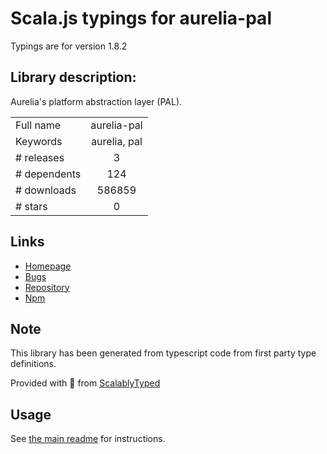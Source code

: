 
# Scala.js typings for aurelia-pal

Typings are for version 1.8.2

## Library description:
Aurelia's platform abstraction layer (PAL).

|                    |                 |
| ------------------ | :-------------: |
| Full name          | aurelia-pal |
| Keywords           | aurelia, pal |
| # releases         | 3 |
| # dependents       | 124 |
| # downloads        | 586859 |
| # stars            | 0 |

## Links
- [Homepage](http://aurelia.io)
- [Bugs](https://github.com/aurelia/pal/issues)
- [Repository](https://github.com/aurelia/pal)
- [Npm](https://www.npmjs.com/package/aurelia-pal)
    


## Note
This library has been generated from typescript code from first party type definitions.

Provided with :purple_heart: from [ScalablyTyped](https://github.com/oyvindberg/ScalablyTyped)

## Usage
See [the main readme](../../readme.md) for instructions.


